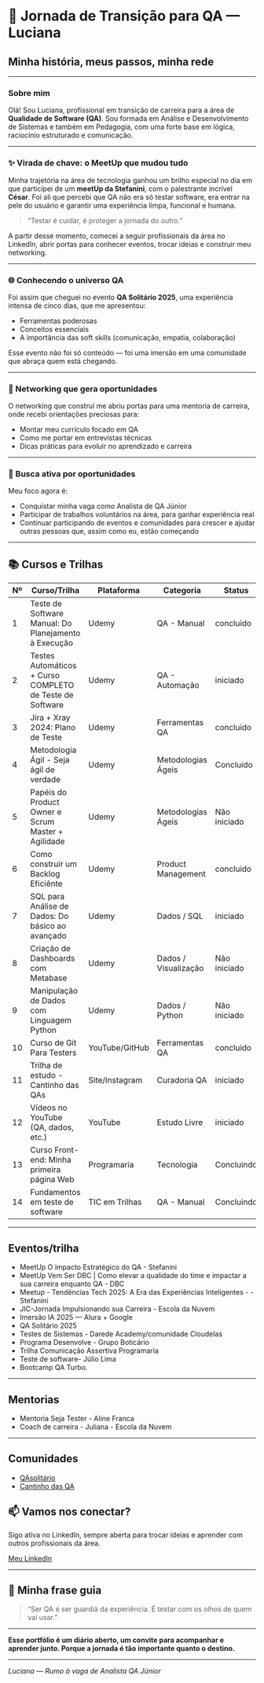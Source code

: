 # 🚀 Jornada de Transição para QA — Luciana

## Minha história, meus passos, minha rede
---
### Sobre mim

Olá! Sou Luciana, profissional em transição de carreira para a área de **Qualidade de Software (QA)**. Sou formada em Análise e Desenvolvimento de Sistemas e também em Pedagogia, com uma forte base em lógica, raciocínio estruturado e comunicação.

---

### ✨ Virada de chave: o MeetUp que mudou tudo

Minha trajetória na área de tecnologia ganhou um brilho especial no dia em que participei de um **meetUp da Stefanini**, com o palestrante incrível **César**. Foi ali que percebi que QA não era só testar software, era entrar na pele do usuário e garantir uma experiência limpa, funcional e humana.

> “Testar é cuidar, é proteger a jornada do outro.” 

A partir desse momento, comecei a seguir profissionais da área no LinkedIn, abrir portas para conhecer eventos, trocar ideias e construir meu networking.

---

### 🌐 Conhecendo o universo QA

Foi assim que cheguei no evento **QA Solitário 2025**, uma experiência intensa de cinco dias, que me apresentou:

- Ferramentas poderosas
- Conceitos essenciais 
- A importância das soft skills (comunicação, empatia, colaboração)

Esse evento não foi só conteúdo — foi uma imersão em uma comunidade que abraça quem está chegando.

---

### 🤝 Networking que gera oportunidades

O networking que construí me abriu portas para uma mentoria de carreira, onde recebi orientações preciosas para:

- Montar meu currículo focado em QA  
- Como me portar em entrevistas técnicas  
- Dicas práticas para evoluir no aprendizado e carreira

---

### 💼 Busca ativa por oportunidades

Meu foco agora é:

- Conquistar minha vaga como Analista de QA Júnior  
- Participar de trabalhos voluntários na área, para ganhar experiência real  
- Continuar participando de eventos e comunidades para crescer e ajudar outras pessoas que, assim como eu, estão começando

---

## 📚 Cursos e Trilhas

| Nº | Curso/Trilha                                                         | Plataforma         | Categoria            | Status             | Início | Conclusão | Observações                      |
|----|----------------------------------------------------------------------|--------------------|----------------------|--------------------|--------|-----------|----------------------------------|
| 1  | Teste de Software Manual: Do Planejamento à Execução                 | Udemy              | QA - Manual          |  concluido         |20/05   |  05/06    |     Fundamentos                  |                 
| 2  | Testes Automáticos + Curso COMPLETO de Teste de Software             | Udemy              | QA - Automação       |  iniciado          |        |           |                                  |
| 3  | Jira + Xray 2024: Plano de Teste                                     | Udemy              | Ferramentas QA       | concluido          | 05/06  |  26/06    |   Foco em gestão de testes       |
| 4  | Metodologia Ágil - Seja ágil de verdade                              | Udemy              | Metodologias Ágeis   | Concluido          |  24/05 |           |   Trabalhar em equipe            |
| 5  | Papéis do Product Owner e Scrum Master + Agilidade                   | Udemy              | Metodologias Ágeis   |  Não iniciado      |        |           |   Agilidade                      |           
| 6  | Como construir um Backlog Eficiênte                                  | Udemy              | Product Management   | concluido          |  26/06 | 26/06     |   Complementa agilidade          |           
| 7  | SQL para Análise de Dados: Do básico ao avançado                     | Udemy              | Dados / SQL          |  iniciado          |        |           |   Muito útil para QA & dados     |
| 8  | Criação de Dashboards com Metabase                                   | Udemy              | Dados / Visualização |  Não iniciado      |        |           | Para insights em testes          |
| 9  | Manipulação de Dados com Linguagem Python                            | Udemy              | Dados / Python       |  Não iniciado      |        |           | Apoia testes e automação         |
| 10 | Curso de Git Para Testers                                            | YouTube/GitHub     | Ferramentas QA       |  concluido         |  20/05 | 26/06     | Essencial p/ versionamento       |
| 11 | Trilha de estudo - Cantinho das QAs                                  | Site/Instagram     | Curadoria QA         |  iniciado          |  04/05 |           | Inclui vários temas, acompanhar  |
| 12 | Vídeos no YouTube (QA, dados, etc.)                                  | YouTube            | Estudo Livre         | iniciado           |  02/04 |           | Marcar os melhores canais/vídeos |
| 13 | Curso Front-end: Minha primeira página Web                           | Programaria        | Tecnologia           |  Concluindo        |  29/06 | 09/06     | HTML/CSS/Javascript/Github       |
| 14 | Fundamentos em teste de software                                     | TIC em Trilhas     |  QA - Manual         |  Concluindo        |  29/06 | 09/06     |    Fundamentos                   |

---
  ## Eventos/trilha
- MeetUp O impacto Estratégico do QA - Stefanini
- MeetUp Vem Ser DBC | Como elevar a qualidade do time e impactar a sua carreira enquanto QA - DBC
- Meetup - Tendências Tech 2025: A Era das Experiências Inteligentes - - Stefanini
- JIC-Jornada Impulsionando sua Carreira - Escola da Nuvem
- Imersão IA 2025 — Alura + Google  
- QA Solitário 2025
- Testes de Sistemas - Darede Academy/comunidade Cloudelas
- Programa Desenvolve - Grupo Boticário
- Trilha Comunicação Assertiva Programaria
- Teste de software- Júlio Lima
- Bootcamp QA Turbo.
---
## Mentorias
- Mentoria Seja Tester - Aline Franca
- Coach de carreira - Juliana - Escola da Nuvem
---

## Comunidades
- [QAsolitário](https://www.linkedin.com/company/qasolidario/posts/?feedView=all)
- [Cantinho das QA](https://www.linkedin.com/company/cantinhodasqas/posts/?feedView=all) 

## 📫 Vamos nos conectar?

Sigo ativa no LinkedIn, sempre aberta para trocar ideias e aprender com outros profissionais da área.

[Meu LinkedIn](https://www.linkedin.com/in/lucianaqa) 

---

## 💬 Minha frase guia

> “Ser QA é ser guardiã da experiência. É testar com os olhos de quem vai usar.” 

---

**Esse portfólio é um diário aberto, um convite para acompanhar e aprender junto. Porque a jornada é tão importante quanto o destino.**

---

*Luciana — Rumo à vaga de Analista QA Júnior*
